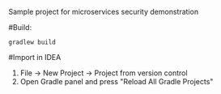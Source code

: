 
Sample project for microservices security demonstration

#Build:
```
gradlew build
```

#Import in IDEA
1. File -> New Project -> Project from version control
2. Open Gradle panel and press "Reload All Gradle Projects"
